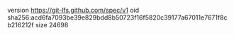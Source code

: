 version https://git-lfs.github.com/spec/v1
oid sha256:acd6fa7093be39e829bdd8b50723f16f5820c39177a67011e7671f8cb216212f
size 24698
